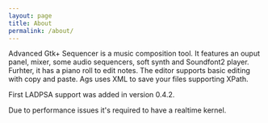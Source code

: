 ```yaml
---
layout: page
title: About
permalink: /about/
---
```


Advanced Gtk+ Sequencer is a music composition tool. It features an ouput panel, mixer, some audio sequencers, soft synth and Soundfont2 player. Furhter, it has a piano roll to edit notes. The editor supports basic editing with copy and paste. Ags uses XML to save your files supporting XPath.

First LADPSA support was added in version 0.4.2.

Due to performance issues it's required to have a realtime kernel.
